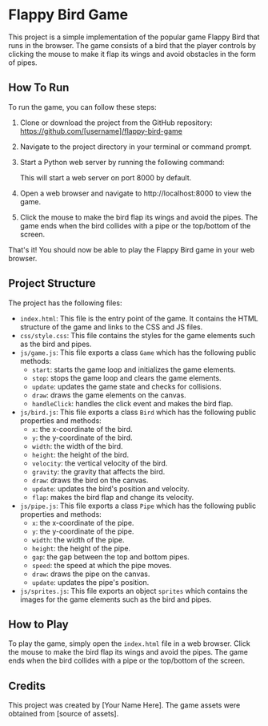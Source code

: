 # Flappy Bird Game

This project is a simple implementation of the popular game Flappy Bird that runs in the browser. The game consists of a bird that the player controls by clicking the mouse to make it flap its wings and avoid obstacles in the form of pipes.

## How To Run
To run the game, you can follow these steps:

1. Clone or download the project from the GitHub repository: https://github.com/[username]/flappy-bird-game

1. Navigate to the project directory in your terminal or command prompt.

1. Start a Python web server by running the following command:

    This will start a web server on port 8000 by default.

1. Open a web browser and navigate to http://localhost:8000 to view the game.

1. Click the mouse to make the bird flap its wings and avoid the pipes. The game ends when the bird collides with a pipe or the top/bottom of the screen.

That's it! You should now be able to play the Flappy Bird game in your web browser.


## Project Structure

The project has the following files:

- `index.html`: This file is the entry point of the game. It contains the HTML structure of the game and links to the CSS and JS files.
- `css/style.css`: This file contains the styles for the game elements such as the bird and pipes.
- `js/game.js`: This file exports a class `Game` which has the following public methods:
  - `start`: starts the game loop and initializes the game elements.
  - `stop`: stops the game loop and clears the game elements.
  - `update`: updates the game state and checks for collisions.
  - `draw`: draws the game elements on the canvas.
  - `handleClick`: handles the click event and makes the bird flap.
- `js/bird.js`: This file exports a class `Bird` which has the following public properties and methods:
  - `x`: the x-coordinate of the bird.
  - `y`: the y-coordinate of the bird.
  - `width`: the width of the bird.
  - `height`: the height of the bird.
  - `velocity`: the vertical velocity of the bird.
  - `gravity`: the gravity that affects the bird.
  - `draw`: draws the bird on the canvas.
  - `update`: updates the bird's position and velocity.
  - `flap`: makes the bird flap and change its velocity.
- `js/pipe.js`: This file exports a class `Pipe` which has the following public properties and methods:
  - `x`: the x-coordinate of the pipe.
  - `y`: the y-coordinate of the pipe.
  - `width`: the width of the pipe.
  - `height`: the height of the pipe.
  - `gap`: the gap between the top and bottom pipes.
  - `speed`: the speed at which the pipe moves.
  - `draw`: draws the pipe on the canvas.
  - `update`: updates the pipe's position.
- `js/sprites.js`: This file exports an object `sprites` which contains the images for the game elements such as the bird and pipes.

## How to Play

To play the game, simply open the `index.html` file in a web browser. Click the mouse to make the bird flap its wings and avoid the pipes. The game ends when the bird collides with a pipe or the top/bottom of the screen.

## Credits

This project was created by [Your Name Here]. The game assets were obtained from [source of assets].